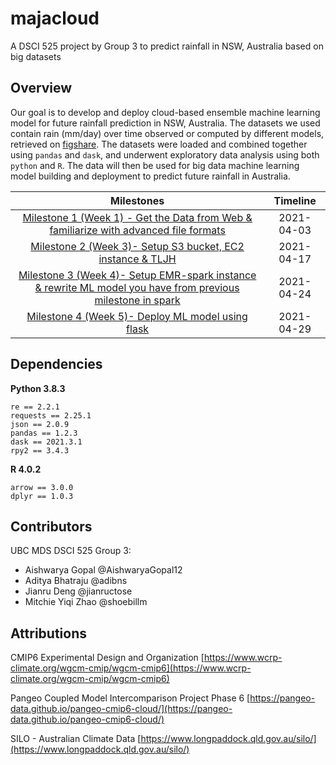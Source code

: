 # majacloud 

A DSCI 525 project by Group 3 to predict rainfall in NSW, Australia based on big datasets 

## Overview 
Our goal is to develop and deploy cloud-based ensemble machine learning model for future rainfall prediction in NSW, Australia. The datasets we used contain rain (mm/day) over time observed or computed by different models, retrieved on [figshare](https://figshare.com/articles/dataset/Daily_rainfall_over_NSW_Australia/14096681). The datasets were loaded and combined together using `pandas` and `dask`, and underwent exploratory data analysis using both `python` and `R`. The data will then be used for big data machine learning model building and deployment to predict future rainfall in Australia. 


| Milestones       |  Timeline        | 
|:------------------:|:------------------:|
| [Milestone 1 (Week 1) - Get the Data from Web & familiarize with advanced file formats](https://github.com/UBC-MDS/majacloud/blob/main/notebooks/milestone1.ipynb) |  2021-04-03 | 
| [Milestone 2 (Week 3)-  Setup S3 bucket, EC2 instance & TLJH](https://github.com/UBC-MDS/majacloud/blob/main/notebooks/Milestone2.ipynb) |   2021-04-17|
| [Milestone 3 (Week 4)- Setup EMR-spark instance & rewrite ML model you have from previous milestone in spark](https://github.com/UBC-MDS/majacloud/tree/main/notebooks/milestone3) | 2021-04-24  | 
| [Milestone 4 (Week 5)- Deploy ML model using flask]() | 2021-04-29     |

## Dependencies
**Python 3.8.3**
```
re == 2.2.1
requests == 2.25.1
json == 2.0.9
pandas == 1.2.3
dask == 2021.3.1
rpy2 == 3.4.3
```
**R 4.0.2**
```
arrow == 3.0.0
dplyr == 1.0.3
```

## Contributors
UBC MDS DSCI 525 Group 3:
* Aishwarya Gopal @AishwaryaGopal12
* Aditya Bhatraju @adibns
* Jianru Deng @jianructose
* Mitchie Yiqi Zhao @shoebillm

## Attributions 
CMIP6 Experimental Design and Organization [https://www.wcrp-climate.org/wgcm-cmip/wgcm-cmip6](https://www.wcrp-climate.org/wgcm-cmip/wgcm-cmip6)

Pangeo Coupled Model Intercomparison Project Phase 6 [https://pangeo-data.github.io/pangeo-cmip6-cloud/](https://pangeo-data.github.io/pangeo-cmip6-cloud/)

SILO - Australian Climate Data [https://www.longpaddock.qld.gov.au/silo/](https://www.longpaddock.qld.gov.au/silo/)


